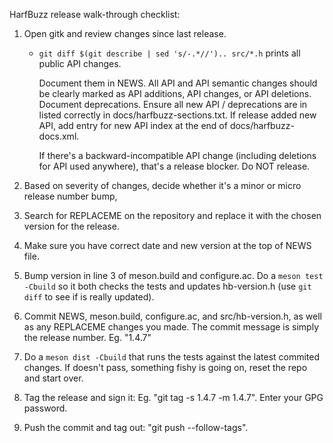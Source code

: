 HarfBuzz release walk-through checklist:

1. Open gitk and review changes since last release.

   * `git diff $(git describe | sed 's/-.*//').. src/*.h` prints all public API
     changes.

     Document them in NEWS.  All API and API semantic changes should be clearly
     marked as API additions, API changes, or API deletions.  Document
     deprecations.  Ensure all new API / deprecations are in listed correctly in
     docs/harfbuzz-sections.txt.  If release added new API, add entry for new
     API index at the end of docs/harfbuzz-docs.xml.

     If there's a backward-incompatible API change (including deletions for API
     used anywhere), that's a release blocker.  Do NOT release.

2. Based on severity of changes, decide whether it's a minor or micro release
   number bump,

3. Search for REPLACEME on the repository and replace it with the chosen version
   for the release.

4. Make sure you have correct date and new version at the top of NEWS file.

5. Bump version in line 3 of meson.build and configure.ac.
   Do a `meson test -Cbuild` so it both checks the tests and updates
   hb-version.h (use `git diff` to see if is really updated).

6. Commit NEWS, meson.build, configure.ac, and src/hb-version.h, as well as any REPLACEME
   changes you made.  The commit message is simply the release number.  Eg. "1.4.7"

7. Do a `meson dist -Cbuild` that runs the tests against the latest commited changes.
   If doesn't pass, something fishy is going on, reset the repo and start over.

8. Tag the release and sign it: Eg. "git tag -s 1.4.7 -m 1.4.7".  Enter your
   GPG password.

9. Push the commit and tag out: "git push --follow-tags".
